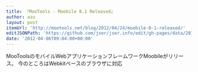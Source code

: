 ```yaml
---
title: 『MooTools - Moobile 0.1 Released』
author: azu
layout: post
itemUrl: 'http://mootools.net/blog/2012/04/24/moobile-0-1-released/'
editJSONPath: 'https://github.com/jser/jser.info/edit/gh-pages/data/2012/04/index.json'
date: '2012-04-06T09:04:00+00:00'
---
```

MooToolsのモバイルWebアプリケーションフレームワークMoobileがリリース。
今のところはWebkitベースのブラウザに対応
